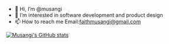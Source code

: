 - 👋 Hi, I’m @musangi
- 👀 I’m interested in software development and product design
- 📫 How to reach me Email:faithmusangi@gmail.com

[![Musangi's GitHub stats](https://github-readme-stats.vercel.app/api?username=musangi)](https://github.com/anuraghazra/github-readme-stats)

